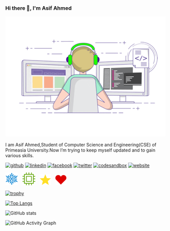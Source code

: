 ### Hi there 👋,  I'm Asif Ahmed
![](https://raw.githubusercontent.com/Labir852/Labir852/main/assets/coding.gif)

I am Asif Ahmed,Student of Computer Science and Engineering(CSE) of Primeasia University.Now I’m trying to keep myself updated and to gain various skills.



[<img src='https://cdn.jsdelivr.net/npm/simple-icons@3.0.1/icons/github.svg' alt='github' height='40'>](https://github.com/https://github.com/Asif509)  [<img src='https://cdn.jsdelivr.net/npm/simple-icons@3.0.1/icons/linkedin.svg' alt='linkedin' height='40'>](https://www.linkedin.com/in/in/asif-ahmed-7938a6277/)  [<img src='https://cdn.jsdelivr.net/npm/simple-icons@3.0.1/icons/facebook.svg' alt='facebook' height='40'>](https://www.facebook.com/sadequr.rahmanasif.1)  [<img src='https://cdn.jsdelivr.net/npm/simple-icons@3.0.1/icons/twitter.svg' alt='twitter' height='40'>](https://twitter.com/@AsifAhm77303471)  [<img src='https://cdn.jsdelivr.net/npm/simple-icons@3.0.1/icons/codesandbox.svg' alt='codesandbox' height='40'>](https://codesandbox.io/u/https://leetcode.com/Asif521/)  [<img src='https://cdn.jsdelivr.net/npm/simple-icons@3.0.1/icons/icloud.svg' alt='website' height='40'>](https://sadequrasif.weebly.com/)  

<a href='https://archiveprogram.github.com/'><img src='https://raw.githubusercontent.com/acervenky/animated-github-badges/master/assets/acbadge.gif' width='40' height='40'></a> <a href='https://docs.github.com/en/developers'><img src='https://raw.githubusercontent.com/acervenky/animated-github-badges/master/assets/devbadge.gif' width='40' height='40'></a> <a href='https://stars.github.com/'><img src='https://raw.githubusercontent.com/acervenky/animated-github-badges/master/assets/starbadge.gif' width='35' height='35'></a> <a href='https://docs.github.com/en/github/supporting-the-open-source-community-with-github-sponsors'><img src='https://raw.githubusercontent.com/acervenky/animated-github-badges/master/assets/sponsorbadge.gif' width='35' height='35'></a> 

[![trophy](https://github-profile-trophy.vercel.app/?username=https://github.com/Asif509)](https://github.com/ryo-ma/github-profile-trophy)

[![Top Langs](https://github-readme-stats.vercel.app/api/top-langs/?username=https://github.com/Asif509)](https://github.com/anuraghazra/github-readme-stats)

![GitHub stats](https://github-readme-stats.vercel.app/api?username=https://github.com/Asif509&show_icons=true&count_private=true)  

![GitHub Activity Graph](https://activity-graph.herokuapp.com/graph?username=https://github.com/Asif509)  

